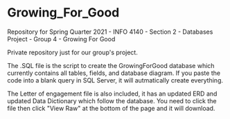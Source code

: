 # Growing_For_Good
Repository for Spring Quarter 2021 - INFO 4140 - Section 2 - Databases Project - Group 4 - Growing For Good

Private repository just for our group's project.

The .SQL file is the script to create the GrowingForGood database which currently contains all tables, fields, and database diagram. If you paste the code into a blank query in SQL Server, it will autmatically create everything.

The Letter of engagement file is also included, it has an updated ERD and updated Data Dictionary which follow the database. You need to click the file then click "View Raw" at the bottom of the page and it will download.
